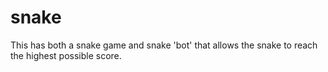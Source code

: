 # snake
This has both a snake game and snake 'bot' that allows the snake to reach the highest possible score.
